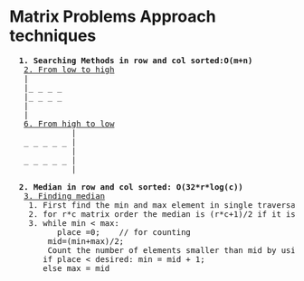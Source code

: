 # Matrix Problems Approach techniques 
  <pre>
 <b> 1. Searching Methods in row and col sorted:O(m+n)</b>
   <a href="https://github.com/teja963/DSA_All_Models/blob/master/matrix/2.%20Search.cpp">2. From low to high</a>
   |
   |_ _ _ _ 
   |_ _ _ _
   |
   |
   <a href="https://github.com/teja963/DSA_All_Models/blob/master/matrix/6.%20Search%20in%20a%20row-column%20sorted%20matrix.cpp">6. From high to low</a>
             |
   _ _ _ _ _ |
             |
   _ _ _ _ _ |
             |
             
  <b>2. Median in row and col sorted: O(32*r*log(c))</b>
   <a href="https://github.com/teja963/DSA_All_Models/blob/master/matrix/3.%20median.cpp">3. Finding median</a>
    1. First find the min and max element in single traversal
    2. for r*c matrix order the median is (r*c+1)/2 if it is arranged in sorted order, so the desired place is (r*c+1)/2
    3. while min < max:
          place =0;    // for counting 
        mid=(min+max)/2;
        Count the number of elements smaller than mid by using upperbound which takes log(c) time for each row
       if place < desired: min = mid + 1;
       else max = mid
   </pre>    
      
